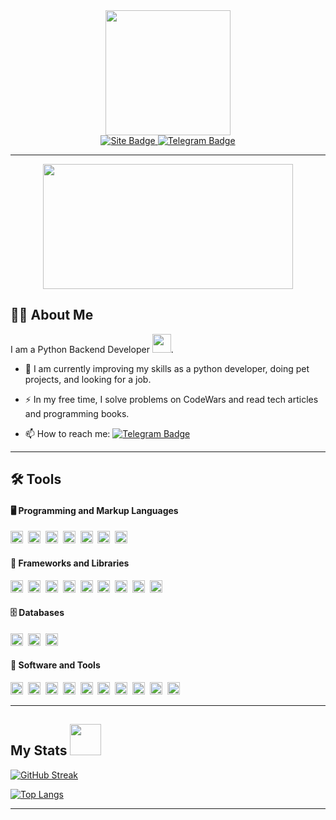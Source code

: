<div id="header" align="center">

  <img src="https://media.giphy.com/media/v1.Y2lkPTc5MGI3NjExMGM4NmFkNzk5MDBmNGU1NGI4N2ExZWY0ZmZlMmU1ZTMyMTU3ZTRhYyZlcD12MV9pbnRlcm5hbF9naWZzX2dpZklkJmN0PXM/SHjOSDkKZ18qOHA5B5/giphy.gif" width="200"/>

<div id="badges">
  <a href="https://alman-project.ru">
    <img src="https://img.shields.io/badge/Alman-Project-green?style=for-the-badge" alt="Site Badge"/>
  </a>
  <a href="https://t.me/alman_backdev">
    <img src="https://img.shields.io/badge/Telegram-blue?logo=telegram&logoColor=white&style=for-the-badge" alt="Telegram Badge"/>
  </a>
</div>
<img src="https://komarev.com/ghpvc/?username=kate-alman&style=flat-square&color=green" alt=""/>
</div>

---

<div align="center">
  <img src="https://media.giphy.com/media/v1.Y2lkPTc5MGI3NjExNGFjZmRmMDJkMDRkOGY1MzczNTA3Zjc2N2EzMzk5N2Y3NGI2MjM0NCZlcD12MV9pbnRlcm5hbF9naWZzX2dpZklkJmN0PWc/137EaR4vAOCn1S/giphy.gif" width="400" height="200"/>
</div>

## :woman_technologist: About Me

I am a Python Backend Developer <img src="https://media.giphy.com/media/v1.Y2lkPTc5MGI3NjExZjY2OGRjN2FkZjg3NjNhNGMwZjVlYWQ5NTNlYWJlODE3YzA3MzMzMiZlcD12MV9pbnRlcm5hbF9naWZzX2dpZklkJmN0PXM/qAXDUie0dPweocOvnw/giphy.gif" width="30">.

- :telescope: I am currently improving my skills as a python developer, doing pet projects, and looking for a job.

- :zap: In my free time, I solve problems on CodeWars and read tech articles and programming books.

- :mailbox: How to reach me: [![Telegram Badge](https://img.shields.io/badge/Telegram-blue?style=flat&logo=Telegram&logoColor=white)](https://t.me/Ekaterina_Alman)

---

## :hammer_and_wrench: Tools 

#### :desktop_computer: Programming and Markup Languages
<div>
  <img src="https://img.shields.io/badge/Python-1b1a54?logo=python&logoColor=white&style=flat" title="Python" alt="Python" height="20"/>&nbsp;
  <img src="https://img.shields.io/badge/Bash-black?logo=GNUBash&logoColor=white&style=flat" title="Bash" alt="Bash" height="20"/>&nbsp;
  <img src="https://img.shields.io/badge/C++-800000?logo=cplusplus&logoColor=white&style=flat" title="C++" alt="C++" height="20"/>&nbsp;
  <img src="https://img.shields.io/badge/CSS-4682B4?logo=CSS3&logoColor=white&style=flat" title="CSS" alt="CSS" height="20"/>&nbsp;
  <img src="https://img.shields.io/badge/HTML-FF6347?logo=HTML5&logoColor=white&style=flat" title="HTML" alt="HTML" height="20"/>&nbsp;
  <img src="https://img.shields.io/badge/JavaScript-FFFF00?logo=JavaScript&logoColor=black&style=flat" title="JavaScript" alt="JavaScript" height="20"/>&nbsp;
  <img src="https://img.shields.io/badge/SQL-124b61?logo=SQL&logoColor=white&style=flat" title="SQL" alt="SQL" height="20"/>&nbsp;
</div>

#### :toolbox: Frameworks and Libraries
<div>
  <img src="https://img.shields.io/badge/Aiohttp-white?logo=Aiohttp&logoColor=blue&style=flat" title="Aiohttp" alt="Aiohttp" height="20"/>&nbsp;
  <img src="https://img.shields.io/badge/Alembic-grey?logo=alembic&logoColor=white&style=flat" title="Alembic" alt="Alembic" height="20"/>&nbsp;
  <img src="https://img.shields.io/badge/Black-black?logo=Black&logoColor=white&style=flat" title="Black" alt="Black" height="20"/>&nbsp;
  <img src="https://img.shields.io/badge/Django-11330a?logo=Django&logoColor=white&style=flat" title="Django" alt="Django" height="20"/>&nbsp;
  <img src="https://img.shields.io/badge/Marshmallow-black?logo=Marshmallow&logoColor=white&style=flat" title="Marshmallow" alt="Marshmallow" height="20"/>&nbsp;
  <img src="https://img.shields.io/badge/Pandas-261752?logo=Pandas&logoColor=white&style=flat" title="Pandas" alt="Pandas" height="20"/>&nbsp;
  <img src="https://img.shields.io/badge/Pytest-blue?logo=pytest&logoColor=white&style=flat" title="Pytest" alt="Pytest" height="20"/>&nbsp;
  <img src="https://img.shields.io/badge/RabbitMQ-ba5013?logo=RabbitMQ&logoColor=white&style=flat" title="RabbitMQ" alt="RabbitMQ" height="20"/>&nbsp;
  <img src="https://img.shields.io/badge/SQLAlchemy-white?logo=SQLAlchemy&labelColor=800000&style=flat" title="SQLAlchemy" alt="SQLAlchemy" height="20"/>&nbsp;
</div>

#### :file_cabinet: Databases
<div>
  <img src="https://img.shields.io/badge/MySQL-0f0e73?logo=MySQL&logoColor=white&style=flat" title="MySQL" alt="MySQL" height="20"/>&nbsp;
  <img src="https://img.shields.io/badge/PostgreSQL-4682B4?logo=PostgreSQL&logoColor=white&style=flat" title="PostgreSQL" alt="PostgreSQL" height="20"/>&nbsp;
  <img src="https://img.shields.io/badge/SQLite-124b61?logo=SQLite&logoColor=white&style=flat" title="SQLite" alt="SQLite" height="20"/>&nbsp;
</div>

#### :floppy_disk: Software and Tools 
<div>
  <img src="https://img.shields.io/badge/Debian-white?logo=debian&logoColor=red&style=flat" title="Debian" alt="Debian" height="20"/>&nbsp;
  <img src="https://img.shields.io/badge/Discord-3f3db8?logo=Discord&logoColor=white&style=flat" title="Discord" alt="Discord" height="20"/>&nbsp;
  <img src="https://img.shields.io/badge/Docker-blue?logo=Docker&logoColor=white&style=flat" title="Docker" alt="Docker" height="20"/>&nbsp;
  <img src="https://img.shields.io/badge/Git-ba5013?logo=git&logoColor=white&style=flat" title="Linux" alt="Linux" height="20"/>&nbsp;
  <img src="https://img.shields.io/badge/GitHub%20Actions-2c4cab?logo=GitHubActions&logoColor=white&style=flat" title="GitHub Actions" alt="GitHub Actions" height="20"/>&nbsp;
  <img src="https://img.shields.io/badge/Linux-white?logo=linux&logoColor=black&style=flat" title="Linux" alt="Linux" height="20"/>&nbsp;
  <img src="https://img.shields.io/badge/OBS-black?logo=OBSstudio&logoColor=white&style=flat" title="OBS" alt="OBS" height="20"/>&nbsp;
  <img src="https://img.shields.io/badge/Postman-e66a39?logo=Postman&logoColor=white&style=flat" title="Postman" alt="Postman" height="20"/>&nbsp;
  <img src="https://img.shields.io/badge/Pycharm-1a5c28?logo=Pycharm&logoColor=white&style=flat" title="Pycharm" alt="Pycharm" height="20"/>&nbsp;
  <img src="https://img.shields.io/badge/VisualStudioCode-blue?logo=VisualStudioCode&logoColor=white&style=flat" title="VisualStudioCode" alt="VisualStudioCode" height="20"/>&nbsp;
</div>

---

## My Stats <img src="https://media.giphy.com/media/W4jyjmIpnw6e38B6Qc/giphy.gif" width="50">

[![GitHub Streak](https://streak-stats.demolab.com?user=kate-alman&theme=panda&hide_border=true&border_radius=5&mode=weekly&card_width=500)](https://git.io/streak-stats)

[![Top Langs](https://github-readme-stats.vercel.app/api/top-langs/?username=kate-alman&layout=donut&theme=panda&hide_border=true)](https://github.com/anuraghazra/github-readme-stats)

---
